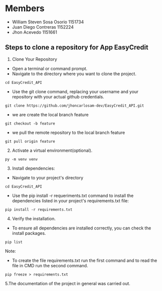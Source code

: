 # Members
- William Steven Sosa Osorio 1151734
- Juan Diego Contreras 1152224
- Jhon Acevedo 1151661

## Steps to clone a repository for App EasyCredit
   
1. Clone Your Repository
- Open a terminal or command prompt.     
- Navigate to the directory where you want to clone the project.
```
cd EasyCredit_API
```

- Use the git clone command, replacing your username and your repository with your actual github credentials.

```
git clone https://github.com/jhoncarlosam-dev/EasyCredit_API.git
```

- we are create the local branch feature
```
git checkout -b feature
```
- we pull the remote repository to the local branch feature
```
git pull origin feature
```

2. Activate a virtual environment(optional).
```
py -m venv venv
```

3. Install dependencies:
- Navigate to your project's directory
```
cd EasyCredit_API
``` 
- Use the pip install -r requeriments.txt command to install the dependencies listed in your project's requirements.txt file:
```
pip install -r requirements.txt
``` 

4. Verify the installation.
- To ensure all dependencies are installed correctly, you can check the install packages.

```
pip list
``` 

Note: 
- To create the file requirements.txt run the first command and to read the file in CMD run the second command.
```
pip freeze > requirements.txt
```

5.The documentation of the project in general was carried out.
